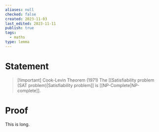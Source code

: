 ```yaml
---
aliases: null
checked: false
created: 2023-11-03
last_edited: 2023-11-11
publish: true
tags:
  - maths
type: lemma
---
```

# Statement

> [!important] Cook-Levin Theorem (1971)
> The [[Satisfiability problem (SAT problem)|Satisfiability problem]] is [[NP-Complete|NP-complete]].

# Proof

This is long.
